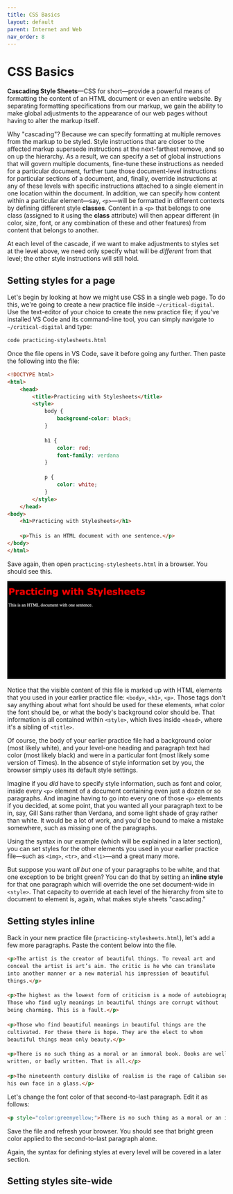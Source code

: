 ```yaml
---
title: CSS Basics
layout: default
parent: Internet and Web
nav_order: 8
---
```


# CSS Basics

**Cascading Style Sheets**&mdash;CSS for short&mdash;provide a powerful means of formatting the content of an HTML document or even an entire website. By separating formatting specifications from our markup, we gain the ability to make global adjustments to the appearance of our web pages without having to alter the markup itself.

Why "cascading"? Because we can specify formatting at multiple removes from the markup to be styled. Style instructions that are closer to the affected markup supersede instructions at the next-farthest remove, and so on up the hierarchy. As a result, we can specify a set of global instructions that will govern multiple documents, fine-tune these instructions as needed for a particular document, further tune those document-level instructions for particular sections of a document, and, finally, override instructions at any of these levels with specific instructions attached to a single element in one location within the document. In addition, we can specify how content within a particular element&mdash;say, `<p>`&mdash;will be formatted in different contexts by defining different style **classes**. Content in a `<p>` that belongs to one class (assigned to it using the **class** attribute) will then appear different (in color, size, font, or any combination of these and other features) from content that belongs to another.

At each level of the cascade, if we want to make adjustments to styles set at the level above, we need only specify what will be *different* from that level; the other style instructions will still hold.

## Setting styles for a page

Let's begin by looking at how we might use CSS in a single web page. To do this, we're going to create a new practice file inside `~/critical-digital`. Use the text-editor of your choice to create the new practice file; if you've installed VS Code and its command-line tool, you can simply navigate to `~/critical-digital` and type:

```zsh
code practicing-stylesheets.html
```
Once the file opens in VS Code, save it before going any further. Then paste the following into the file:

```html
<!DOCTYPE html>
<html>
    <head>
        <title>Practicing with Stylesheets</title>
        <style>
            body {
                background-color: black;
            }

            h1 {
                color: red;
                font-family: verdana
            }

            p {
                color: white;
            }
        </style>
    </head>
<body>
    <h1>Practicing with Stylesheets</h1>

    <p>This is an HTML document with one sentence.</p>            
</body>
</html>
```
Save again, then open `practicing-stylesheets.html` in a browser. You should see this.

![CSS practice file as rendered by a browser](../assets/practicing-stylesheets.png)

Notice that the visible content of this file is marked up with HTML elements that you used in your earlier practice file: `<body>`, `<h1>`, `<p>`. Those tags don't say anything about what font should be used for these elements, what color the font should be, or what the body's background color should be. That information is all contained within `<style>`, which lives inside `<head>`, where it's a sibling of `<title>`.

Of course, the body of your earlier practice file had a background color (most likely white), and your level-one heading and paragraph text had color (most likely black) and were in a particular font (most likely some version of Times). In the absence of style information set by you, the browser simply uses its default style settings.

Imagine if you *did* have to specify style information, such as font and color, inside every `<p>` element of a document containing even just a dozen or so paragraphs. And imagine having to go into every one of those `<p>` elements if you decided, at some point, that you wanted all your paragraph text to be in, say, Gill Sans rather than Verdana, and some light shade of gray rather than white. It would be a lot of work, and you'd be bound to make a mistake somewhere, such as missing one of the paragraphs.

Using the syntax in our example (which will be explained in a later section), you can set styles for the other elements you used in your earlier practice file&mdash;such as `<img>`, `<tr>`, and `<li>`&mdash;and a great many more.

But suppose you want *all but one* of your paragraphs to be white, and that one exception to be bright green? You can do that by setting an **inline style** for that one paragraph which will override the one set document-wide in `<style>`. That capacity to override at each level of the hierarchy from site to document to element is, again, what makes style sheets "cascading."

## Setting styles inline

Back in your new practice file (`practicing-stylesheets.html`), let's add a few more paragraphs. Paste the content below into the file.

```html
<p>The artist is the creator of beautiful things. To reveal art and
conceal the artist is art’s aim. The critic is he who can translate
into another manner or a new material his impression of beautiful
things.</p>

<p>The highest as the lowest form of criticism is a mode of autobiography.
Those who find ugly meanings in beautiful things are corrupt without
being charming. This is a fault.</p>

<p>Those who find beautiful meanings in beautiful things are the
cultivated. For these there is hope. They are the elect to whom
beautiful things mean only beauty.</p>

<p>There is no such thing as a moral or an immoral book. Books are well
written, or badly written. That is all.</p>

<p>The nineteenth century dislike of realism is the rage of Caliban seeing
his own face in a glass.</p>

```
Let's change the font color of that second-to-last paragraph. Edit it as follows:

```html
<p style="color:greenyellow;">There is no such thing as a moral or an immoral book. Books are well written, or badly written. That is all.</p>
```
Save the file and refresh your browser. You should see that bright green color applied to the second-to-last paragraph alone.

Again, the syntax for defining styles at every level will be covered in a later section.

## Setting styles site-wide